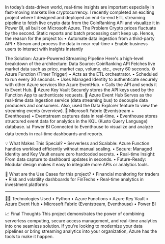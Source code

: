In today’s data-driven world, real-time insights are important especially in fast-moving markets like cryptocurrency. I recently completed an exciting project where I designed and deployed an end-to-end ETL streaming pipeline to fetch live crypto data from the CoinRanking API and visualize it in Power BI, all built on Microsoft Azure.
The Problem 
Crypto prices fluctuate by the second. Static reports and batch processing can’t keep up. Hence, the reason for the project to:
•	Automate data ingestion from a third-party API
•	Stream and process the data in near real-time
•	Enable business users to interact with insights instantly

The Solution: Azure-Powered Streaming Pipeline
Here's a high-level breakdown of the architecture:
Data Source: CoinRanking API
Fetches live market data such as price, market cap, volume, etc., every 60 seconds.
⚙️ Azure Function (Timer Trigger)
•	Acts as the ETL orchestrator.
•	Scheduled to run every 30 seconds.
•	Uses Managed Identity to authenticate securely with other Azure services like Azure EventHub.
•	Calls the API and sends it to Event Hub.
🔐 Azure Key Vault
Securely stores the API keys used by the Function App to authenticate requests.
🧵 Azure Event Hub
Serves as the real-time data ingestion service (data streaming bus) to decouple data producers and consumers. Also, used the Data Explorer feature to view the streaming events (overview).
🧩 Microsoft Fabric (Eventstream + Eventhouse)
•	Eventstream captures data in real-time.
•	Eventhouse stores structured event data for analytics in the KQL (Kusto Query Language) database.
📊 Power BI
Connected to Eventhouse to visualize and analyze data trends in real-time dashboards and reports.

💡 What Makes This Special?
•	Serverless and Scalable: Azure Function handles workload efficiently without manual scaling. 
•	Secure: Managed Identity and Key Vault ensure zero hardcoded secrets.
•	Real-time Insight: From data capture to dashboard updates in seconds.
•	Future-Ready: Modular design makes it easy to integrate more APIs or analytics tools.

🎯 What are the Use Cases for this project?
•	Financial monitoring for traders
•	Risk and volatility dashboards for FinTechs
•	Real-time analytics in investment platforms
________________________________________
👨‍💻 Technologies Used
•	Python 
•	Azure Functions
•	Azure Key Vault
•	Azure Event Hub
•	Microsoft Fabric (Eventstream, Eventhouse)
•	Power BI

📈 Final Thoughts
This project demonstrates the power of combining serverless computing, secure access management, and real-time analytics into one seamless solution. If you're looking to modernize your data pipelines or bring streaming analytics into your organization, Azure has the tools to make it happen.
